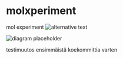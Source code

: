 # molxperiment
mol experiment
![alternative text](http://www.plantuml.com/plantuml/proxy?src=https://raw.github.com/plantuml/plantuml-server/master/src/main/webapp/resource/test2diagrams.txt)

![diagram placeholder](http://www.plantuml.com/plantuml/proxy?src=https://raw.githubusercontent.com/veponen/ValttariUI/master/diagram_1.txt)

testimuutos ensimmäistä koekommittia varten
